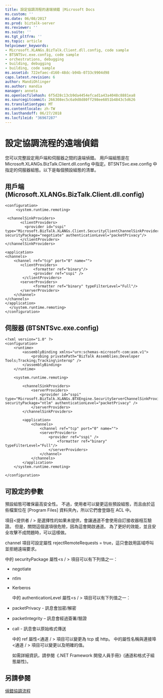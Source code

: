 ```yaml
---
title: 設定協調流程的遠端偵錯 |Microsoft Docs
ms.custom: ''
ms.date: 06/08/2017
ms.prod: biztalk-server
ms.reviewer: ''
ms.suite: ''
ms.tgt_pltfrm: ''
ms.topic: article
helpviewer_keywords:
- Microsoft.XLANGs.BizTalk.Client.dll.config, code sample
- BTSNTSvc.exe.config, code sample
- orchestrations, debugging
- building, debugging
- building, code sample
ms.assetid: 722efaec-d160-48dc-b94b-0733c9904d98
caps.latest.revision: 6
author: MandiOhlinger
ms.author: mandia
manager: anneta
ms.openlocfilehash: 6f5d28c13cb9da4454efcad1a43a4048c8881ea8
ms.sourcegitcommit: 266308ec5c6a9d8d80ff298ee6051b4843c5d626
ms.translationtype: MT
ms.contentlocale: zh-TW
ms.lasthandoff: 06/27/2018
ms.locfileid: "36967287"
---
```

# <a name="configuring-remote-debugging-for-orchestrations"></a>設定協調流程的遠端偵錯
您可以完整設定用戶端和伺服器之間的遠端偵錯。 用戶端組態是在 Microsoft.XLANGs.BizTalk.Client.dll.config 中指定。BTSNTSvc.exe.config 中指定的伺服器組態。以下是每個預設組態的清單。  
  
## <a name="client-microsoftxlangsbiztalkclientdllconfig"></a>用戶端 (Microsoft.XLANGs.BizTalk.Client.dll.config)  
  
```  
<configuration>  
     <system.runtime.remoting>  
  
 <channelSinkProviders>  
       <clientProviders>  
         <provider id="sspi" type="Microsoft.BizTalk.XLANGs.Client.SecurityClientChannelSinkProvider,Microsoft.XLANGs.BizTalk.Client" securityPackage="negotiate" authenticationLevel="packetPrivacy"/>  
       </clientProviders>  
</channelSinkProviders>  
  
<application>  
<channels>  
    <channel ref="tcp" port="0" name="">  
       <clientProviders>  
             <formatter ref="binary"/>  
             <provider ref="sspi" />  
        </clientProviders>  
       <serverProviders>  
             <formatter ref="binary" typeFilterLevel="Full"/>  
       </serverProviders>  
    </channel>  
</channels>  
</application>  
  </system.runtime.remoting>  
</configuration>  
```  
  
## <a name="serverbtsntsvcexeconfig"></a>伺服器 (BTSNTSvc.exe.config)  
  
```  
<?xml version="1.0" ?>  
<configuration>  
    <runtime>  
        <assemblyBinding xmlns="urn:schemas-microsoft-com:asm.v1">  
            <probing privatePath="BizTalk Assemblies;Developer Tools;Tracking;Tracking\interop" />  
        </assemblyBinding>  
    </runtime>  
  
    <system.runtime.remoting>  
  
        <channelSinkProviders>  
            <serverProviders>  
                <provider id="sspi" type="Microsoft.BizTalk.XLANGs.BTXEngine.SecurityServerChannelSinkProvider,Microsoft.XLANGs.BizTalk.Engine" securityPackage="ntlm" authenticationLevel="packetPrivacy" />  
            </serverProviders>  
        </channelSinkProviders>  
  
        <application>  
            <channels>  
                <channel ref="tcp" port="0" name="">  
                <serverProviders>  
                    <provider ref="sspi" />  
                        <formatter ref="binary" typeFilterLevel="Full"/>  
                    </serverProviders>  
                </channel>  
            </channels>  
        </application>  
    </system.runtime.remoting>  
  
</configuration>  
```  
  
## <a name="configurable-parameters"></a>可設定的參數  
 預設組態可確保最高安全性。 不過，使用者可以變更這些預設組態，而且由於這些檔案位在 [Program Files] 資料夾內，所以它們會登錄在 ACL 中。  
  
 項目\<提供者 / > 是選擇性的如果未提供，會讓通道不會使用自訂接收器相互驗證。 但是，關閉這個選項很危險，因為這會開啟通道。 為了更好的效能，並且安全攻擊不成問題時，可以這樣做。  
  
 channel 項目可設定屬性 rejectRemoteRequests = true，這只會啟用區域呼叫並拒絕遠端要求。  
  
 中的 securityPackage 屬性\<s / > 項目可以有下列值之一：  
  
- negotiate  
  
- ntlm  
  
- Kerberos  
  
  中的 authenticationLevel 屬性\<s / > 項目可以有下列值之一：  
  
- packetPrivacy  - 訊息會加密/解密  
  
- packetIntegrity – 訊息會經過簽署/驗證  
  
- call  - 訊息會以原始格式傳送  
  
  中的 ref 屬性\<通道 / > 項目可以變更為 tcp 或 http。 中的屬性名稱與連接埠\<通道 / > 項目可以變更以及明確的值。  
  
  如需詳細資訊，請參閱《.NET Framework 開發人員手冊》(通道和格式子組態屬性)。  
  
## <a name="see-also"></a>另請參閱  
 [偵錯協調流程](../core/debugging-orchestrations.md)